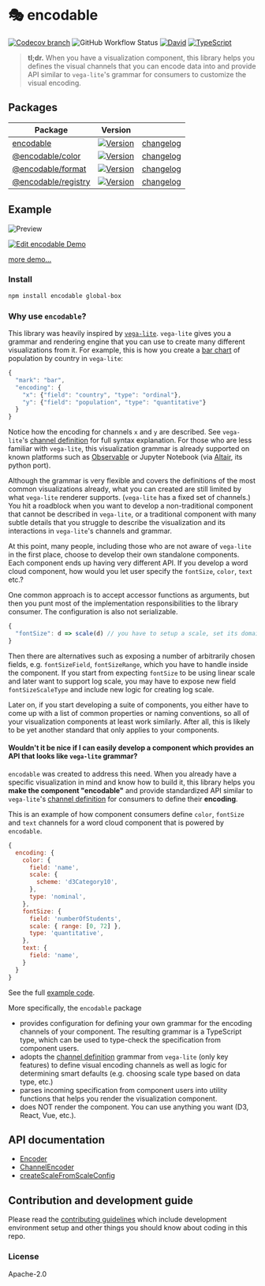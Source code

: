 # 🎭 encodable

[![Codecov branch](https://img.shields.io/codecov/c/github/kristw/encodable/master.svg?style=flat-square)](https://codecov.io/gh/kristw/encodable/branch/master)
![GitHub Workflow Status](https://img.shields.io/github/workflow/status/kristw/encodable/build-and-test-workflow?style=flat-square)
[![David](https://img.shields.io/david/dev/kristw/encodable.svg?style=flat-square)](https://david-dm.org/kristw/encodable?type=dev)
[![TypeScript](https://badges.frapsoft.com/typescript/awesome/typescript.png?v=101)](https://github.com/ellerbrock/typescript-badges/)

> **tl;dr.** When you have a visualization component, this library helps you defines the visual
> channels that you can encode data into and provide API similar to `vega-lite`'s grammar for
> consumers to customize the visual encoding.

## Packages

| Package                                                                                                      | Version                                                                                                                                                      |                                                                                                                |
| ------------------------------------------------------------------------------------------------------------ | ------------------------------------------------------------------------------------------------------------------------------------------------------------ | -------------------------------------------------------------------------------------------------------------- |
| [encodable](https://github.com/kristw/encodable/tree/master/packages/encodable)                     | [![Version](https://img.shields.io/npm/v/encodable.svg?style=flat-square)](https://img.shields.io/npm/v/encodable.svg?style=flat-square)                     | [changelog](https://github.com/kristw/encodable/tree/master/packages/encodable/CHANGELOG.md)          |
| [@encodable\/color](https://github.com/kristw/encodable/tree/master/packages/encodable-color)       | [![Version](https://img.shields.io/npm/v/@encodable/color.svg?style=flat-square)](https://img.shields.io/npm/v/@encodable/color.svg?style=flat-square)       | [changelog](https://github.com/kristw/encodable/tree/master/packages/encodable-color/CHANGELOG.md)    |
| [@encodable\/format](https://github.com/kristw/encodable/tree/master/packages/encodable-format)     | [![Version](https://img.shields.io/npm/v/@encodable/format.svg?style=flat-square)](https://img.shields.io/npm/v/@encodable/format.svg?style=flat-square)     | [changelog](https://github.com/kristw/encodable/tree/master/packages/encodable-format/CHANGELOG.md)   |
| [@encodable\/registry](https://github.com/kristw/encodable/tree/master/packages/encodable-registry) | [![Version](https://img.shields.io/npm/v/@encodable/registry.svg?style=flat-square)](https://img.shields.io/npm/v/@encodable/registry.svg?style=flat-square) | [changelog](https://github.com/kristw/encodable/tree/master/packages/encodable-registry/CHANGELOG.md) |

## Example

![Preview](https://raw.githubusercontent.com/kristw/encodable/master/images/preview.png)

[![Edit encodable Demo](https://codesandbox.io/static/img/play-codesandbox.svg)](https://codesandbox.io/s/encodable-demo-wvhj3?fontsize=14&hidenavigation=1&theme=dark)

[more demo...](https://github.com/kristw/encodable/blob/master/DEMO.md)

### Install

```sh
npm install encodable global-box
```

### Why use `encodable`?

This library was heavily inspired by [`vega-lite`](https://github.com/vega/vega-lite). `vega-lite`
gives you a grammar and rendering engine that you can use to create many different visualizations
from it. For example, this is how you create a
[bar chart](https://vega.github.io/vega-lite/examples/bar.html) of population by country in
`vega-lite`:

```js
{
  "mark": "bar",
  "encoding": {
    "x": {"field": "country", "type": "ordinal"},
    "y": {"field": "population", "type": "quantitative"}
  }
}
```

Notice how the encoding for channels `x` and `y` are described. See `vega-lite`'s
[channel definition](https://vega.github.io/vega-lite/docs/encoding.html#channel-definition) for
full syntax explanation. For those who are less familiar with `vega-lite`, this visualization
grammar is already supported on known platforms such as [Observable](https://observablehq.com/) or
Jupyter Notebook (via [Altair](https://altair-viz.github.io/), its python port).

Although the grammar is very flexible and covers the definitions of the most common visualizations
already, what you can created are still limited by what `vega-lite` renderer supports. (`vega-lite`
has a fixed set of channels.) You hit a roadblock when you want to develop a non-traditional
component that cannot be described in `vega-lite`, or a traditional component with many subtle
details that you struggle to describe the visualization and its interactions in `vega-lite`'s
channels and grammar.

At this point, many people, including those who are not aware of `vega-lite` in the first place,
choose to develop their own standalone components. Each component ends up having very different API.
If you develop a word cloud component, how would you let user specify the `fontSize`, `color`,
`text` etc.?

One common approach is to accept accessor functions as arguments, but then you punt most of the
implementation responsibilities to the library consumer. The configuration is also not serializable.

```js
{
  "fontSize": d => scale(d) // you have to setup a scale, set its domain, make domain start at 0, etc.
}
```

Then there are alternatives such as exposing a number of arbitrarily chosen fields, e.g.
`fontSizeField`, `fontSizeRange`, which you have to handle inside the component. If you start from
expecting `fontSize` to be using linear scale and later want to support log scale, you may have to
expose new field `fontSizeScaleType` and include new logic for creating log scale.

Later on, if you start developing a suite of components, you either have to come up with a list of
common properties or naming conventions, so all of your visualization components at least work
similarly. After all, this is likely to be yet another standard that only applies to your
components.

#### Wouldn't it be nice if I can easily develop a component which provides an API that looks like `vega-lite` grammar?

`encodable` was created to address this need. When you already have a specific visualization in mind
and know how to build it, this library helps you **make the component "encodable"** and provide
standardized API similar to `vega-lite`'s
[channel definition](https://vega.github.io/vega-lite/docs/encoding.html#channel-definition) for
consumers to define their **encoding**.

This is an example of how component consumers define `color`, `fontSize` and `text` channels for a
word cloud component that is powered by `encodable`.

```js
{
  encoding: {
    color: {
      field: 'name',
      scale: {
        scheme: 'd3Category10',
      },
      type: 'nominal',
    },
    fontSize: {
      field: 'numberOfStudents',
      scale: { range: [0, 72] },
      type: 'quantitative',
    },
    text: {
      field: 'name',
    }
  }
}
```

See the full
[example code](https://codesandbox.io/s/encodable-wordcloud-demo-k66ui?fontsize=14&hidenavigation=1&theme=dark).

More specifically, the `encodable` package

- provides configuration for defining your own grammar for the encoding channels of your component.
  The resulting grammar is a TypeScript type, which can be used to type-check the specification from
  component users.
- adopts the
  [channel definition](https://vega.github.io/vega-lite/docs/encoding.html#channel-definition)
  grammar from `vega-lite` (only key features) to define visual encoding channels as well as logic
  for determining smart defaults (e.g. choosing scale type based on data type, etc.)
- parses incoming specification from component users into utility functions that helps you render
  the visualization component.
- does NOT render the component. You can use anything you want (D3, React, Vue, etc.).

<!-- ## Demo

Most recent release: https://kristw.github.io/encodable

-->

## API documentation

- [Encoder](docs/Encoder.md)
- [ChannelEncoder](docs/ChannelEncoder.md)
- [createScaleFromScaleConfig](docs/createScaleFromScaleConfig.md)

## Contribution and development guide

Please read the [contributing guidelines](CONTRIBUTING.md) which include development environment
setup and other things you should know about coding in this repo.

### License

Apache-2.0
